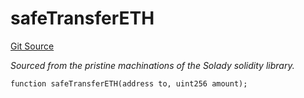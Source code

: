# safeTransferETH
[Git Source](https://github.com/z0r0z/v4-router/blob/c527d235b3c39fc8a223c2459527adade0c283d0/src/V3Router.sol)

*Sourced from the pristine machinations of the Solady solidity library.*


```solidity
function safeTransferETH(address to, uint256 amount);
```

